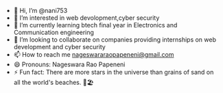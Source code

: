 - 👋 Hi, I’m @nani753
- 👀 I’m interested in web devolopment,cyber security
- 🌱 I’m currently learning btech final year in Electronics and Communication engineering
- 💞️ I’m looking to collaborate on companies providing internships on web development and cyber security
- 📫 How to reach me nageswararaopapeneni@gmail.com
- 😄 Pronouns: Nageswara Rao Papeneni
- ⚡ Fun fact: There are more stars in the universe than grains of sand on all the world's beaches. 🌌🏖️

<!---
nani753/nani753 is a ✨ special ✨ repository because its `README.md` (this file) appears on your GitHub profile.
You can click the Preview link to take a look at your changes.
--->
